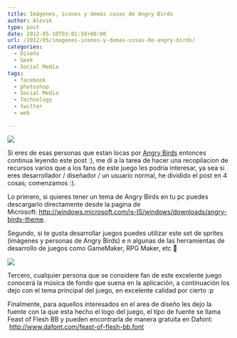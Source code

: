 ```yaml
---
title: Imágenes, iconos y demás cosas de Angry Birds
author: Alevsk
type: post
date: 2012-05-10T03:01:59+00:00
url: /2012/05/imagenes-iconos-y-demas-cosas-de-angry-birds/
categories:
  - Diseño
  - Geek
  - Social Media
tags:
  - facebook
  - photoshop
  - Social Media
  - Technology
  - twitter
  - web

---
```

[![](/images/11f2933f-2dc1-4547-92b1-826fe92ab1aa_27.jpg)](http://www.alevsk.com/2012/05/imagenes-iconos-y-demas-cosas-de-angry-birds/11f2933f-2dc1-4547-92b1-826fe92ab1aa_27/)

Si eres de esas personas que estan locas por [Angry Birds][1] entonces continua leyendo este post :), me di a la tarea de hacer una recopilacion de recursos varios que a los fans de este juego les podria interesar, ya sea si eres desarrollador / diseñador / un usuario normal, he dividido el post en 4 cosas; comenzamos :).

Lo primero, si quieres tener un tema de Angry Birds en tu pc puedes descargarlo directamente desde la pagina de Microsoft: http://windows.microsoft.com/is-IS/windows/downloads/angry-birds-theme.

Segundo, si te gusta desarrollar juegos puedes utilizar este set de sprites (imágenes y personas de Angry Birds) e n algunas de las herramientas de desarrollo de juegos como GameMaker, RPG Maker, etc 🙂

[![](/images/angry-birds-pack-icones-1-600x554.jpg)](http://www.alevsk.com/2012/05/imagenes-iconos-y-demas-cosas-de-angry-birds/angry-birds-pack-icones-1-600x554/)

Tercero, cualquier persona que se considere fan de este excelente juego conocerá la música de fondo que suena en la aplicación, a continuación los dejo con el tema principal del juego, en excelente calidad por cierto :p



Finalmente, para aquellos interesados en el area de diseño les dejo la fuente con la que esta hecho el logo del juego, el tipo de fuente se llama Feast of Flesh BB y pueden encontrarla de manera gratuita en Dafont:  http://www.dafont.com/feast-of-flesh-bb.font

 [1]: http://www.ipadizate.es/tag/angry-birds "Angry Birds"